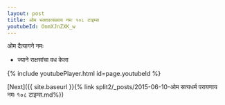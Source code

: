 ```yaml
---
layout: post
title: ओम भक्तवत्सलाय नमः १०८ टाइम्स
youtubeId: OnmXJnZXK_w
---
```

 
 
 ओम दैत्यागने नमः  
 
 -  ज्याने राक्षसांचा वध केला 
 
  
 
  
 
 
 
 
 
 


{% include youtubePlayer.html id=page.youtubeId %}
 
[Next]({{ site.baseurl }}{% link  split2/_posts/2015-06-10-ओम सत्यधर्म परायणाय नमः १०८ टाइम्स.md%})
 
